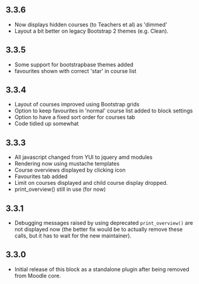 ## 3.3.6 ##

* Now displays hidden courses (to Teachers et al) as 'dimmed'
* Layout a bit better on legacy Bootstrap 2 themes (e.g. Clean).

## 3.3.5 ##

* Some support for bootstrapbase themes added
* favourites shown with correct 'star' in course list

## 3.3.4 ##

* Layout of courses improved using Bootstrap grids
* Option to keep favourites in 'normal' course list added to block settings
* Option to have a fixed sort order for courses tab
* Code tidied up somewhat

## 3.3.3 ##

* All javascript changed from YUI to jquery amd modules
* Rendering now using mustache templates
* Course overviews displayed by clicking icon 
* Favourites tab added
* Limit on courses displayed and child course display dropped.
* print_overview() still in use (for now)

## 3.3.1 ##

* Debugging messages raised by using deprecated `print_overview()` are not
  displayed now (the better fix would be to actually remove these calls, but it
  has to wait for the new maintainer).

## 3.3.0 ##

* Initial release of this block as a standalone plugin after being removed from
  Moodle core.
